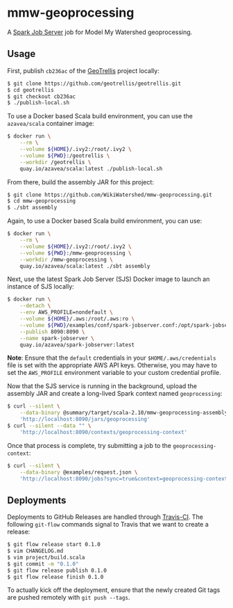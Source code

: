 # mmw-geoprocessing

A [Spark Job Server](https://github.com/spark-jobserver/spark-jobserver) job for Model My Watershed geoprocessing.

## Usage

First, publish `cb236ac` of the [GeoTrellis](https://github.com/geotrellis/geotrellis) project locally:

```bash
$ git clone https://github.com/geotrellis/geotrellis.git
$ cd geotrellis
$ git checkout cb236ac
$ ./publish-local.sh
```

To use a Docker based Scala build environment, you can use the `azavea/scala` container image:

```bash
$ docker run \
    --rm \
    --volume ${HOME}/.ivy2:/root/.ivy2 \
    --volume ${PWD}:/geotrellis \
    --workdir /geotrellis \
    quay.io/azavea/scala:latest ./publish-local.sh
```

From there, build the assembly JAR for this project:

```bash
$ git clone https://github.com/WikiWatershed/mmw-geoprocessing.git
$ cd mmw-geoprocessing
$ ./sbt assembly
```

Again, to use a Docker based Scala build environment, you can use:

```bash
$ docker run \
    --rm \
    --volume ${HOME}/.ivy2:/root/.ivy2 \
    --volume ${PWD}:/mmw-geoprocessing \
    --workdir /mmw-geoprocessing \
    quay.io/azavea/scala:latest ./sbt assembly
```

Next, use the latest Spark Job Server (SJS) Docker image to launch an instance of SJS locally:

```bash
$ docker run \
    --detach \
    --env AWS_PROFILE=nondefault \
    --volume ${HOME}/.aws:/root/.aws:ro \
    --volume ${PWD}/examples/conf/spark-jobserver.conf:/opt/spark-jobserver/spark-jobserver.conf:ro \
    --publish 8090:8090 \
    --name spark-jobserver \
    quay.io/azavea/spark-jobserver:latest
```

**Note**: Ensure that the `default` credentials in your `$HOME/.aws/credentials` file is set with the appropriate AWS API keys. Otherwise, you may have to set the `AWS_PROFILE` environment variable to your custom credential profile.

Now that the SJS service is running in the background, upload the assembly JAR and create a long-lived Spark context named `geoprocessing`:

```bash
$ curl --silent \
    --data-binary @summary/target/scala-2.10/mmw-geoprocessing-assembly-0.1.0.jar \
    'http://localhost:8090/jars/geoprocessing'
$ curl --silent --data "" \
    'http://localhost:8090/contexts/geoprocessing-context'
```

Once that process is complete, try submitting a job to the `geoprocessing-context`:

```bash
$ curl --silent \
    --data-binary @examples/request.json \
    'http://localhost:8090/jobs?sync=true&context=geoprocessing-context&appName=geoprocessing&classPath=org.wikiwatershed.mmw.geoprocessing.SummaryJob'
```

## Deployments

Deployments to GitHub Releases are handled through [Travis-CI](https://travis-ci.org/WikiWatershed/mmw-geoprocessing). The following `git-flow` commands signal to Travis that we want to create a release:

``` bash
$ git flow release start 0.1.0
$ vim CHANGELOG.md
$ vim project/build.scala
$ git commit -m "0.1.0"
$ git flow release publish 0.1.0
$ git flow release finish 0.1.0
```

To actually kick off the deployment, ensure that the newly created Git tags are pushed remotely with `git push --tags`.
